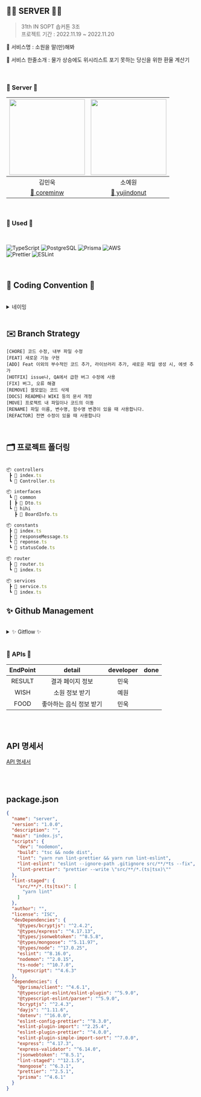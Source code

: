 
## 👟🏃 SERVER 👟🏃

> 31th IN SOPT 솝커톤 3조 <br>
> 프로젝트 기간 : 2022.11.19 ~ 2022.11.20

🔔 서비스명 : 소원을 말(만)해봐

🔔 서비스 한줄소개 : 물가 상승에도 위시리스트 포기 못하는 당신을 위한 환율 계산기

<br>

### <strong> 🏃 Server 🏃 </strong>

| <img src="https://avatars.githubusercontent.com/u/82046935?v=4" width="200">|<img src="https://avatars.githubusercontent.com/u/86148470?v=4" width="200">|
| :-----------------------------------: | :-----------------------------------------------: |
|                김민욱                 |                      소예원                       |
| [ 🐸 coreminw ](https://github.com/coreminw) | [ 🐸 yujindonut ](https://github.com/Soyewon) |

<br>

### <strong> 🏃 Used 🏃 </strong>
<br>
<p>
<img alt="TypeScript" src="https://img.shields.io/badge/typescript-%23007ACC.svg?style=for-the-badge&logo=typescript&logoColor=white"/>
<img alt="PostgreSQL" src="https://img.shields.io/badge/PostgreSQL-4169E1.svg?style=for-the-badge&logo=postgresql&logoColor=white"/>
<img alt="Prisma" src="https://img.shields.io/badge/Prisma-2D3748.svg?style=for-the-badge&logo=Prisma&logoColor=white"/>
<img alt="AWS" src="https://img.shields.io/badge/AWS-%23FF9900.svg?style=for-the-badge&logo=amazon-aws&logoColor=white"/><br>
<img alt="Prettier" src="https://img.shields.io/badge/Prettier-F7B93E.svg?style=for-the-badge&logo=Prettier&logoColor=black"/>
<img alt="ESLint" src="https://img.shields.io/badge/ESLint-4B32C3.svg?style=for-the-badge&logo=ESLint&logoColor=white"/>
</p>
  
<br>

## 🏃 Coding Convention 🏃
<br>
<details markdown="1">
<summary>네이밍</summary>

### DB

- DB 이름은 **UpperCamelCase**를 사용합니다.

<br>

### 함수, 변수, 타입
- 함수와 변수에는 **lowerCamelCase**를 사용합니다.
- 함수명은 동사로 시작합니다.
- 타입명은 **파스칼케이스**를 사용합니다.
  - interface이름에 I를 붙이지 않습니다.
- 기본 클래스 파일을 생성하거나 컴포넌트를 생성할 때는 약어 규칙에 따라 네이밍합니다.  

<br>

### 변수 네이밍

- `사진` → photo
- `유저` → user 
- `배열을 담은 변수`→ ~s(복수형)
- `상태` → status 

---
</details>

<br>

## ✉️ Branch Strategy

```
[CHORE] 코드 수정, 내부 파일 수정 
[FEAT] 새로운 기능 구현 
[ADD] Feat 이외의 부수적인 코드 추가, 라이브러리 추가, 새로운 파일 생성 시, 에셋 추가
[HOTFIX] issue나, QA에서 급한 버그 수정에 사용
[FIX] 버그, 오류 해결
[REMOVE] 쓸모없는 코드 삭제 
[DOCS] README나 WIKI 등의 문서 개정
[MOVE] 프로젝트 내 파일이나 코드의 이동 
[RENAME] 파일 이름, 변수명, 함수명 변경이 있을 때 사용합니다. 
[REFACTOR] 전면 수정이 있을 때 사용합니다 
```
<br>

## 🗂 프로젝트 폴더링

```jsx

📦 controllers               
 ┣ 📜 index.ts
 ┗ 📜 Controller.ts

📦 interfaces                
 ┗ 📂 common
 ┃ ┣ 📜 Dto.ts
 ┗ 📂 hihi
   ┣ 📜 BoardInfo.ts

📦 constants                  
 ┣ 📜 index.ts
 ┣ 📜 responseMessage.ts
 ┗ 📜 reponse.ts
 ┗ 📜 statusCode.ts

📦 router                   
 ┣ 📜 router.ts
 ┗ 📜 index.ts

📦 services                  
 ┣ 📜 service.ts
 ┗ 📜 index.ts
```

## ✨ Github Management
<br>

<details>
<summary> ✨ Gitflow ✨ </summary>
<div markdown="1">  

```
1. Issue를 생성한다.
2. 깃 컨벤션에 맞게 Branch를 생성한다.
3. Add - Commit - Push - Pull Request 의 과정을 거친다.
4. Pull Request가 작성되면 작성자 이외의 다른 팀원이 Code Review를 한다.
5. Code Review가 완료되면 Pull Request 작성자가 develop Branch로 merge 한다.
6. merge된 Branch는 삭제한다.
7. 종료된 Issue와 Pull Request의 Label과 Project를 관리한다.
```
	
### 🌴 브랜치
---
#### 📌 브랜치 단위
- 브랜치 단위 = 이슈 단위 = PR단위

#### 📌 브랜치명
- 브랜치는 뷰 단위로 생성합니다.
- 브랜치 규칙 → feature/#이슈번호-탭-기능간략설명
- `ex) feature/#1-postLike`
- 탭이름 - yewon, minwook 
- 공통적인 것 작업 - Global
    - feature/chore/fix/network

<br>
	
### 💡 이슈, PR 규칙
---
	
#### 📌 Issue명 = PR명
- [FEAT] - 기능 구현
- [FIX] - 버그 수정
- [REFACTOR] - 코드 리팩토링(결과물은 같지만 코드의 향상)
- [CHORE] - 수정
- [ADD] - 세팅 및 라이브러리 추가

</details>

<br>

### <strong> 🏃 APIs 🏃 </strong>
|   EndPoint   |               detail               | developer | done |
| :------: | :--------------------------------: | :-------: |:--: |
|   RESULT  |       결과 페이지 정보      |   민욱    |    |
|   WISH  |       소원 정보 받기      |   예원    |    |
|   FOOD  |       좋아하는 음식 정보 받기      |   민욱    |    |
<br>

<br>

## <strong> API 명세서</strong>

[API 명세서](https://golden-rib-2f1.notion.site/99b4f3e386314b808898823ae5e2c343?v=f7b701095aca41be934cb6ac876ee272)

<br>

<br>

## <strong> package.json </strong>


```json
{
  "name": "server",
  "version": "1.0.0",
  "description": "",
  "main": "index.js",
  "scripts": {
    "dev": "nodemon",
    "build": "tsc && node dist",
    "lint": "yarn run lint-prettier && yarn run lint-eslint",
    "lint-eslint": "eslint --ignore-path .gitignore src/**/*ts --fix",
    "lint-prettier": "prettier --write \"src/**/*.(ts|tsx)\""
  },
  "lint-staged": {
    "src/**/*.(ts|tsx)": [
      "yarn lint"
    ]
  },
  "author": "",
  "license": "ISC",
  "devDependencies": {
    "@types/bcryptjs": "^2.4.2",
    "@types/express": "^4.17.13",
    "@types/jsonwebtoken": "^8.5.8",
    "@types/mongoose": "^5.11.97",
    "@types/node": "^17.0.25",
    "eslint": "^8.16.0",
    "nodemon": "^2.0.15",
    "ts-node": "^10.7.0",
    "typescript": "^4.6.3"
  },
  "dependencies": {
    "@prisma/client": "^4.6.1",
    "@typescript-eslint/eslint-plugin": "^5.9.0",
    "@typescript-eslint/parser": "^5.9.0",
    "bcryptjs": "^2.4.3",
    "dayjs": "^1.11.6",
    "dotenv": "^16.0.0",
    "eslint-config-prettier": "^8.3.0",
    "eslint-plugin-import": "^2.25.4",
    "eslint-plugin-prettier": "^4.0.0",
    "eslint-plugin-simple-import-sort": "^7.0.0",
    "express": "^4.17.3",
    "express-validator": "^6.14.0",
    "jsonwebtoken": "^8.5.1",
    "lint-staged": "^12.1.5",
    "mongoose": "^6.3.1",
    "prettier": "^2.5.1",
    "prisma": "^4.6.1"
  }
}
```
